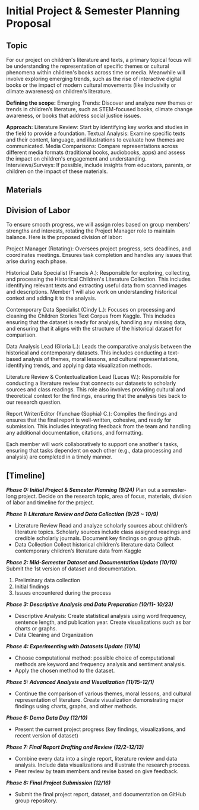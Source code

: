 # Initial Project & Semester Planning Proposal

## Topic
For our project on children's literature and texts, a primary topical focus will be understanding the representation of specific themes or cultural phenomena within children's books across time or media. Meanwhile will involve exploring emerging trends, such as the rise of interactive digital books or the impact of modern cultural movements (like inclusivity or climate awareness) on children's literature.


**Defining the scope:**
Emerging Trends: Discover and analyze new themes or trends in children’s literature, such as STEM-focused books, climate change awareness, or books that address social justice issues.

**Approach:**
Literature Review: Start by identifying key works and studies in the field to provide a foundation.
Textual Analysis: Examine specific texts and their content, language, and illustrations to evaluate how themes are communicated.
Media Comparisons: Compare representations across different media formats (traditional books, audiobooks, apps) and assess the impact on children's engagement and understanding.
Interviews/Surveys: If possible, include insights from educators, parents, or children on the impact of these materials.

## Materials

## Division of Labor 
To ensure smooth progress, we will assign roles based on group members' strengths and interests, rotating the Project Manager role to maintain balance. Here is the proposed division of labor:

Project Manager (Rotating): Oversees project progress, sets deadlines, and coordinates meetings. Ensures task completion and handles any issues that arise during each phase.

Historical Data Specialist (Francis A.): Responsible for exploring, collecting, and processing the Historical Children's Literature Collection. This includes identifying relevant texts and extracting useful data from scanned images and descriptions. Member 1 will also work on understanding historical context and adding it to the analysis.

Contemporary Data Specialist (Cindy L.): Focuses on processing and cleaning the Children Stories Text Corpus from Kaggle. This includes ensuring that the dataset is ready for analysis, handling any missing data, and ensuring that it aligns with the structure of the historical dataset for comparison.

Data Analysis Lead (Gloria L.): Leads the comparative analysis between the historical and contemporary datasets. This includes conducting a text-based analysis of themes, moral lessons, and cultural representations, identifying trends, and applying data visualization methods.

Literature Review & Contextualization Lead (Lucas W.): Responsible for conducting a literature review that connects our datasets to scholarly sources and class readings. This role also involves providing cultural and theoretical context for the findings, ensuring that the analysis ties back to our research question.

Report Writer/Editor (Yunchae (Sophia) C.): Compiles the findings and ensures that the final report is well-written, cohesive, and ready for submission. This includes integrating feedback from the team and handling any additional documentation, citations, and formatting.

Each member will work collaboratively to support one another's tasks, ensuring that tasks dependent on each other (e.g., data processing and analysis) are completed in a timely manner.

## [Timeline]

***Phase 0: Initial Project & Semester Planning (9/24)***
Plan out a semester-long project. 
Decide on the research topic, area of focus, materials, division of labor and timeline for the project.  

***Phase 1: Literature Review and Data Collection (9/25 ~ 10/9)***
- Literature Review
Read and analyze scholarly sources about children’s literature topics. 
Scholarly sources include class assigned readings and credible scholarly journals. 
Document key findings on group github. 
- Data Collection
Collect historical children’s literature data 
Collect contemporary children’s literature data from Kaggle 

***Phase 2: Mid-Semester Dataset and Documentation Update (10/10)***
Submit the 1st version of dataset and documentation. 
1. Preliminary data collection
2. Initial findings
3. Issues encountered during the process 

***Phase 3: Descriptive Analysis and Data Preparation (10/11- 10/23)***
- Descriptive Analysis: Create statistical analysis using word frequency, sentence length, and publication year. Create visualizations such as bar charts or graphs. 
- Data Cleaning and Organization 

***Phase 4:  Experimenting with Datasets Update (11/14)***
- Choose computational method: possible choice of computational methods are keyword and frequency analysis and sentiment analysis. 
- Apply the chosen method to the dataset. 

***Phase 5: Advanced Analysis and Visualization (11/15-12/1)***
- Continue the comparison of various themes, moral lessons, and cultural representation of literature. Create visualization demonstrating major findings using charts, graphs, and other methods. 

***Phase 6: Demo Data Day (12/10)*** 
- Present the current project progress (key findings, visualizations, and recent version of dataset) 

***Phase 7: Final Report Drafting and Review (12/2-12/13)*** 
- Combine every data into a single report, literature review and data analysis. Include data visualizations and illustrate the research process. 
- Peer review by team members and revise based on give feedback. 

***Phase 8: Final Project Submission (12/16)*** 
- Submit the final project report, dataset, and documentation on GitHub group repository. 
 

